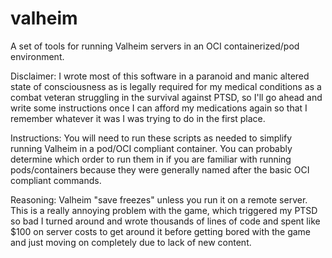 # valheim
A set of tools for running Valheim servers in an OCI containerized/pod environment.

Disclaimer:
  I wrote most of this software in a paranoid and manic altered state of consciousness as is legally required for my medical conditions as a combat veteran struggling in the survival against PTSD, so I'll go ahead and write some instructions once I can afford my medications again so that I remember whatever it was I was trying to do in the first place.

Instructions:
  You will need to run these scripts as needed to simplify running Valheim in a pod/OCI compliant container. You can probably determine which order to run them in if you are familiar with running pods/containers because they were generally named after the basic OCI compliant commands.
  
Reasoning:
  Valheim "save freezes" unless you run it on a remote server. This is a really annoying problem with the game, which triggered my PTSD so bad I turned around and wrote thousands of lines of code and spent like $100 on server costs to get around it before getting bored with the game and just moving on completely due to lack of new content.
